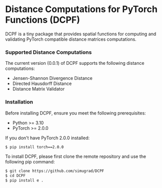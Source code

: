 # Distance Computations for PyTorch Functions (DCPF)

DCPF is a tiny package that provides spatial functions for computing and validating PyTorch compatible distance matrices computations.

### Supported Distance Computations

The current version (0.0.1) of DCPF supports the following distance computations:

- Jensen-Shannon Divergence Distance
- Directed Hausdorff Distance
- Distance Matrix Validator

### Installation

Before installing DCPF, ensure you meet the following prerequisites:

- Python >= 3.10
- PyTorch >= 2.0.0

If you don't have PyTorch 2.0.0 installed:

```bash
$ pip install torch==2.0.0
```

To install DCPF, please first clone the remote repository and use the following pip command:

```bash
$ git clone https://github.com/simugrad/DCPF
$ cd DCPF
$ pip install e .
```
